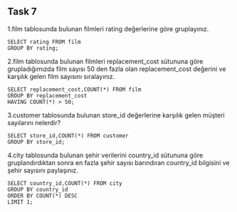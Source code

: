 ## **Task 7**
1.film tablosunda bulunan filmleri rating değerlerine göre gruplayınız.
```
SELECT rating FROM film
GROUP BY rating;
```
2.film tablosunda bulunan filmleri replacement_cost sütununa göre grupladığımızda film sayısı 50 den fazla olan replacement_cost değerini ve karşılık gelen film sayısını sıralayınız.
```
SELECT replacement_cost,COUNT(*) FROM film
GROUP BY replacement_cost
HAVING COUNT(*) > 50;
```
3.customer tablosunda bulunan store_id değerlerine karşılık gelen müşteri sayılarını nelerdir? 
```
SELECT store_id,COUNT(*) FROM customer
GROUP BY store_id;
```
4.city tablosunda bulunan şehir verilerini country_id sütununa göre gruplandırdıktan sonra en fazla şehir sayısı barındıran country_id bilgisini ve şehir sayısını paylaşınız.
```
SELECT country_id,COUNT(*) FROM city
GROUP BY country_id
ORDER BY COUNT(*) DESC
LIMIT 1;
```